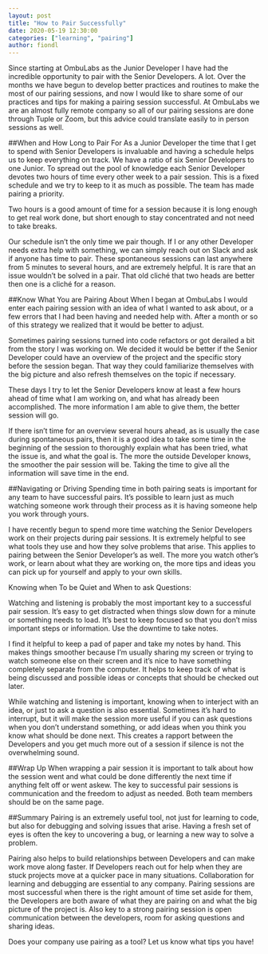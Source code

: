 ```yaml
---
layout: post
title: "How to Pair Successfully"
date: 2020-05-19 12:30:00
categories: ["learning", "pairing"]
author: fiondl
---
```


Since starting at OmbuLabs as the Junior Developer I have had the incredible opportunity to pair with the Senior Developers. A lot. Over the months we have begun to develop better practices and routines to make the most of our pairing sessions, and now I would like to share some of our practices and tips for making a pairing session successful. At OmbuLabs we are an almost fully remote company so all of our pairing sessions are done through Tuple or Zoom, but this advice could translate easily to in person sessions as well.

<!--more-->

##When and How Long to Pair For
As a Junior Developer the time that I get to spend with Senior Developers is invaluable and having a schedule helps us to keep everything on track. We have a ratio of six Senior Developers to one Junior. To spread out the pool of knowledge each Senior Developer devotes two hours of time every other week to a pair session. This is a fixed schedule and we try to keep to it as much as possible. The team has made pairing a priority.

Two hours is a good amount of time for a session because it is long enough to get real work done, but short enough to stay concentrated and not need to take breaks.

Our schedule isn’t the only time we pair though. If I or any other Developer needs extra help with something, we can simply reach out on Slack and ask if anyone has time to pair. These spontaneous sessions can last anywhere from 5 minutes to several hours, and are extremely helpful. It is rare that an issue wouldn’t be solved in a pair. That old cliché that two heads are better then one is a cliché for a reason.

##Know What You are Pairing About
When I began at OmbuLabs I would enter each pairing session with an idea of what I wanted to ask about, or a few errors that I had been having and needed help with. After a month or so of this strategy we realized that it would be better to adjust.  

Sometimes pairing sessions turned into code refactors or got derailed a bit from the story I was working on. We decided it would be better if the Senior Developer could have an overview of the project and the specific story before the session began. That way they could familiarize themselves with the big picture and also refresh themselves on the topic if necessary.

These days I try to let the Senior Developers know at least a few hours ahead of time what I am working on, and what has already been accomplished. The more information I am able to give them, the better session will go.

If there isn’t time for an overview several hours ahead, as is usually the case during spontaneous pairs, then it is a good idea to take some time in the beginning of the session to thoroughly explain what has been tried, what the issue is, and what the goal is. The more the outside Developer knows, the smoother the pair session will be. Taking the time to give all the information will save time in the end.

##Navigating or Driving
Spending time in both pairing seats is important for any team to have successful pairs. It’s possible to learn just as much watching someone work through their process as it is having someone help you work through yours.

I have recently begun to spend more time watching the Senior Developers work on their projects during pair sessions. It is extremely helpful to see what tools they use and how they solve problems that arise. This applies to pairing between the Senior Developer’s as well. The more you watch other’s work, or learn about what they are working on, the more tips and ideas you can pick up for yourself and apply to your own skills.

Knowing when To be Quiet and When to ask Questions:

Watching and listening is probably the most important key to a successful pair session. It’s easy to get distracted when things slow down for a minute or something needs to load. It’s best to keep focused so that you don’t miss important steps or information. Use the downtime to take notes.

I find it helpful to keep a pad of paper and take my notes by hand. This makes things smoother because I’m usually sharing my screen or trying to watch someone else on their screen and it’s nice to have something completely separate from the computer. It helps to keep track of what is being discussed and possible ideas or concepts that should be checked out later.

While watching and listening is important, knowing when to interject with an idea, or just to ask a question is also essential. Sometimes it’s hard to interrupt, but it will make the session more useful if you can ask questions when you don’t understand something, or add ideas when you think you know what should be done next. This creates a rapport between the Developers and you get much more out of a session if silence is not the overwhelming sound.

##Wrap Up
When wrapping a pair session it is important to talk about how the session went and what could be done differently the next time if anything felt off or went askew. The key to successful pair sessions is communication and the freedom to adjust as needed. Both team members should be on the same page.

##Summary
Pairing is an extremely useful tool, not just for learning to code, but also for debugging and solving issues that arise. Having a fresh set of eyes is often the key to uncovering a bug, or learning a new way to solve a problem.

Pairing also helps to build relationships between Developers and can make work move along faster. If Developers reach out for help when they are stuck projects move at a quicker pace in many situations. Collaboration for learning and debugging are essential to any company.
Pairing sessions are most successful when there is the right amount of time set aside for them, the Developers are both aware of what they are pairing on and what the big picture of the project is. Also key to a strong pairing session is open communication between the developers, room for asking questions and sharing ideas.

Does your company use pairing as a tool? Let us know what tips you have!
